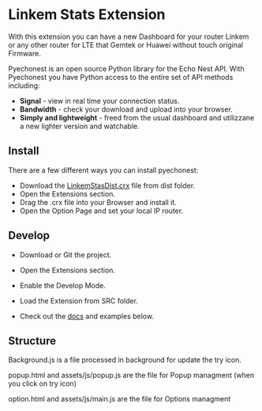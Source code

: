 # Linkem Stats Extension

With this extension you can have a new Dashboard for your router Linkem or any other router for LTE that Gemtek or Huawei without touch original Firmware.

Pyechonest is an open source Python library for the Echo Nest API.  With Pyechonest you have Python access to the entire set of API methods including:

* **Signal** - view in real time your connection status.
* **Bandwidth** - check your download and upload into your browser.
* **Simply and lightweight** - freed from the usual dashboard and utilizzane a new lighter version and watchable.

## Install
There are a few different ways you can install pyechonest:

* Download the [LinkemStasDist.crx](https://github.com/fedyfausto/Linkem-Stats/blob/master/dist/LinkemStasDist.crx) file from dist folder.
* Open the Extensions section. 
* Drag the .crx file into your Browser and install it.
* Open the Option Page and set your local IP router.
   
## Develop
* Download or Git the project.
* Open the Extensions section.
* Enable the Develop Mode.
* Load the Extension from SRC folder.

* Check out the [docs](http://echonest.github.com/pyechonest/) and examples below.

## Structure

Background.js is a file processed in background for update the try icon.

popup.html and assets/js/popup.js are the file for Popup managment (when you click on try icon)

option.html and assets/js/main.js are the file for Options managment
